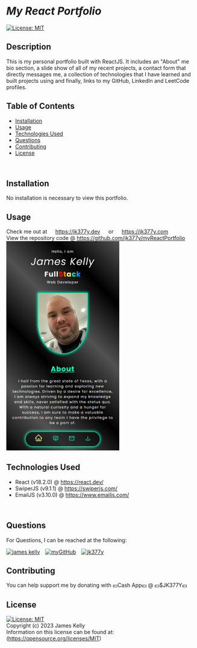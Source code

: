# ***My React Portfolio***
[![License: MIT](https://img.shields.io/badge/License-MIT-blue.svg)](https://opensource.org/licenses/MIT)
<br>

## Description
This is my personal portfolio built with ReactJS. It includes an "About" me bio section, a slide show of all of my recent projects, a contact form that directly messages me, a collection of technologies that I have learned and built projects using and finally, links to my GitHub, LinkedIn and LeetCode profiles. <br>

## Table of Contents
- [Installation](#installation)
- [Usage](#usage)
- [Technologies Used](#technologies-used)
- [Questions](#questions)
- [Contributing](#contributing)
- [License](#license)
<br>

## Installation
No installation is necessary to view this portfolio.
<br>

## Usage
Check me out at &emsp; https://jk377y.dev &emsp; or &emsp; https://jk377y.com
<br>
View the repository code @ https://github.com/jk377y/myReactPortfolio
<br>
<img src="src/assets/images/pics/homepage.JPG" alt="getAllUsers screenshot" width=300px>

## Technologies Used
- React (v18.2.0) @ https://react.dev/
- SwiperJS (v9.1.1) @ https://swiperjs.com/
- EmailJS (v3.10.0) @ https://www.emailjs.com/
<br>

## Questions
For Questions, I can be reached at the following:
<br>

<a href="https://www.linkedin.com/in/james-kelly-b93a94150/" target="_blank"><img src="https://img.icons8.com/fluency/64/null/linkedin.png" alt="james kelly" height="64" width="64" /></a>&emsp;<a href="https://github.com/jk377y" target="_blank"><img src="https://img.icons8.com/plasticine/64/null/github.png" alt="myGitHub" height="64" width="64" /></a>&emsp;<a href="mailto:jk377y@gmail.com" target="_blank"><img src="https://img.icons8.com/fluency/64/null/apple-mail.png" alt="jk377y" height="64" width="64" /></a>

## Contributing
You can help support me by donating with 💵Cash App💵 @ 💵$JK377Y💵
<br>

## License
[![License: MIT](https://img.shields.io/badge/License-MIT-blue.svg)](https://opensource.org/licenses/MIT)
<br>Copyright (c) 2023 James Kelly
<br>Information on this license can be found at: (https://opensource.org/licenses/MIT)
